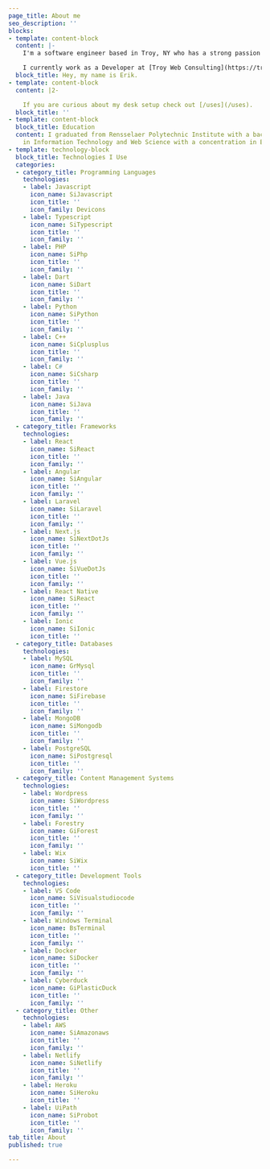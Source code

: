 ```yaml
---
page_title: About me
seo_description: ''
blocks:
- template: content-block
  content: |-
    I'm a software engineer based in Troy, NY who has a strong passion for all things tech. Over the last 7 years, I have had experience working on a large variety of projects of varying sizes including software applications, mobile apps, websites, and even some video games. I am always excited when presented with opportunities to add new technologies to my toolbelt and am never afraid of a challenge.

    I currently work as a Developer at [Troy Web Consulting](https://troyweb.com "Troy Web Consulting").
  block_title: Hey, my name is Erik.
- template: content-block
  content: |2-

    If you are curious about my desk setup check out [/uses](/uses).
  block_title: ''
- template: content-block
  block_title: Education
  content: I graduated from Rensselaer Polytechnic Institute with a bachelor's degree
    in Information Technology and Web Science with a concentration in Entrepreneurship.
- template: technology-block
  block_title: Technologies I Use
  categories:
  - category_title: Programming Languages
    technologies:
    - label: Javascript
      icon_name: SiJavascript
      icon_title: ''
      icon_family: Devicons
    - label: Typescript
      icon_name: SiTypescript
      icon_title: ''
      icon_family: ''
    - label: PHP
      icon_name: SiPhp
      icon_title: ''
      icon_family: ''
    - label: Dart
      icon_name: SiDart
      icon_title: ''
      icon_family: ''
    - label: Python
      icon_name: SiPython
      icon_title: ''
      icon_family: ''
    - label: C++
      icon_name: SiCplusplus
      icon_title: ''
      icon_family: ''
    - label: C#
      icon_name: SiCsharp
      icon_title: ''
      icon_family: ''
    - label: Java
      icon_name: SiJava
      icon_title: ''
      icon_family: ''
  - category_title: Frameworks
    technologies:
    - label: React
      icon_name: SiReact
      icon_title: ''
      icon_family: ''
    - label: Angular
      icon_name: SiAngular
      icon_title: ''
      icon_family: ''
    - label: Laravel
      icon_name: SiLaravel
      icon_title: ''
      icon_family: ''
    - label: Next.js
      icon_name: SiNextDotJs
      icon_title: ''
      icon_family: ''
    - label: Vue.js
      icon_name: SiVueDotJs
      icon_title: ''
      icon_family: ''
    - label: React Native
      icon_name: SiReact
      icon_title: ''
      icon_family: ''
    - label: Ionic
      icon_name: SiIonic
      icon_title: ''
  - category_title: Databases
    technologies:
    - label: MySQL
      icon_name: GrMysql
      icon_title: ''
      icon_family: ''
    - label: Firestore
      icon_name: SiFirebase
      icon_title: ''
      icon_family: ''
    - label: MongoDB
      icon_name: SiMongodb
      icon_title: ''
      icon_family: ''
    - label: PostgreSQL
      icon_name: SiPostgresql
      icon_title: ''
      icon_family: ''
  - category_title: Content Management Systems
    technologies:
    - label: Wordpress
      icon_name: SiWordpress
      icon_title: ''
      icon_family: ''
    - label: Forestry
      icon_name: GiForest
      icon_title: ''
      icon_family: ''
    - label: Wix
      icon_name: SiWix
      icon_title: ''
  - category_title: Development Tools
    technologies:
    - label: VS Code
      icon_name: SiVisualstudiocode
      icon_title: ''
      icon_family: ''
    - label: Windows Terminal
      icon_name: BsTerminal
      icon_title: ''
      icon_family: ''
    - label: Docker
      icon_name: SiDocker
      icon_title: ''
      icon_family: ''
    - label: Cyberduck
      icon_name: GiPlasticDuck
      icon_title: ''
      icon_family: ''
  - category_title: Other
    technologies:
    - label: AWS
      icon_name: SiAmazonaws
      icon_title: ''
      icon_family: ''
    - label: Netlify
      icon_name: SiNetlify
      icon_title: ''
      icon_family: ''
    - label: Heroku
      icon_name: SiHeroku
      icon_title: ''
    - label: UiPath
      icon_name: SiProbot
      icon_title: ''
      icon_family: ''
tab_title: About
published: true

---
```

